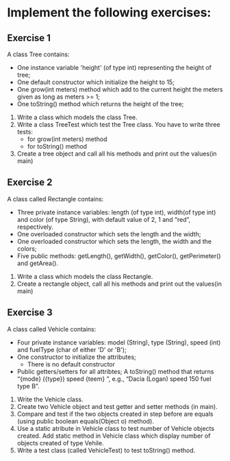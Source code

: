 # Implement the following exercises:

## Exercise 1

A class Tree contains:
- One instance variable 'height' (of type int) representing the height of tree;
- One default constructor which initialize the height to 15;
- One grow(int meters) method which add to the current height the meters given as long as meters >= 1;
- One toString() method which returns the height of the tree;
   
1. Write a class which models the class Tree. 
2. Write a class TreeTest which test the Tree class. You have to write three tests:
    * for grow(int meters) method
    * for toString() method
3. Create a tree object and call all his methods and print out the values(in main)

## Exercise 2

A class called Rectangle contains:
- Three private instance variables: length (of type int), width(of type int) and color (of type String), with default value of 2, 1 and “red”, respectively.
- One overloaded constructor which sets the length and the width;
- One overloaded constructor which sets the length, the width and the colors;
- Five public methods: getLength(), getWidth(), getColor(), getPerimeter() and getArea().

1. Write a class which models the class Rectangle.
2. Create a rectangle object, call all his methods and print out the values(in main)


## Exercise 3 

A class called Vehicle contains:
- Four private instance variables: model (String), type (String), speed (int) and fuelType (char of either 'D' or 'B');
- One constructor to initialize the attributes;
    * There is no default constructor
- Public getters/setters for all attribtes; 
  A toString() method that returns “{mode} ({type}) speed {teem} ”, e.g., “Dacia (Logan) speed 150 fuel type B”.

1. Write the Vehicle class.
2. Create two Vehicle object and test getter and setter methods (in main).
3. Compare and test if the two objects created in step before are equals (using public boolean equals(Object o) method).
4. Use a static atribute in Vehicle class to test number of Vehicle objects created. Add static method in Vehicle class which display number of objects created of type Vehile.
5. Write a test class (called VehicleTest) to test toString() method.

